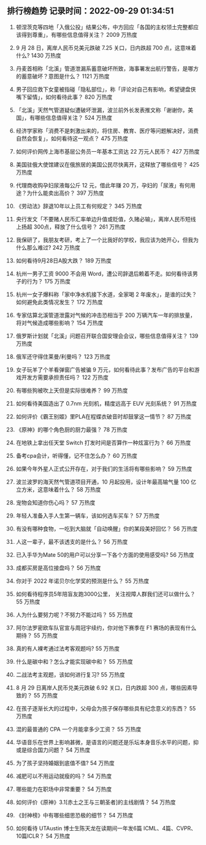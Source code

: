 
## 排行榜趋势 记录时间：2022-09-29 01:34:51
  
  1. 顿涅茨克等四地「入俄公投」结果公布，中方回应「各国的主权领土完整都应该得到尊重」，有哪些信息值得关注？ 2009 万热度
    
  2. 9 月 28 日，离岸人民币兑美元跌破 7.25 关口，日内跌超 700 点，这意味着什么? 1430 万热度
    
  3. 丹麦首相称「北溪」管道泄漏系蓄意破坏所致，海事署发出航行警告，是哪方的蓄意破坏？意图是什么？ 1121 万热度
    
  4. 男子回应救下女童被指碰「隐私部位」，称「评论对自己有影响，希望键盘侠嘴下留情」，如何看待此事？ 820 万热度
    
  5. 「北溪」天然气管道疑似遭破坏泄漏，波兰前外长发表推文称「谢谢你，美国」，有哪些信息值得关注？ 524 万热度
    
  6. 经济学家称「消费不是刺激出来的，将住房、教育、医疗等问题解决好，消费自然会恢复」，如何看待这一观点？ 475 万热度
    
  7. 如何评价网传上海市基层公务员一年基本工资达 22 万元人民币？ 427 万热度
    
  8. 美国驻俄大使馆建议在俄旅居的美国公民尽快离开，这释放了哪些信号？ 425 万热度
    
  9. 代理商收购孕妇尿液每公斤 12 元，借此年赚 20 万，孕妇的「尿液」有何用途？为什么能卖出高价？ 397 万热度
    
  10. 《劳动法》辞退10年以上员工有何规定？ 345 万热度
    
  11. 央行发文「不要赌人民币汇率单边升值或贬值，久赌必输」，离岸人民币短线上扬超 300点，释放了什么信号？ 261 万热度
    
  12. 我保研了，我朋友考研，考上了一个比我好的学校，我应该为她开心，但我为什么那么难过? 242 万热度
    
  13. 如何看待9月28日A股大跌？ 189 万热度
    
  14. 杭州一男子工资 9000 不会用 Word，遭公司辞退后赖着不走。如何看待该男子的行为？ 175 万热度
    
  15. 杭州一女子爆料称「家中净水机接下水道，全家喝 2 年废水」，是谁的过失？如何避免此类情况发生？ 172 万热度
    
  16. 专家估算北溪管道泄露对气候的冲击恐相当于 200 万辆汽车一年的排放量，将对气候造成哪些影响？ 154 万热度
    
  17. 俄罗斯计划就「北溪」问题召开联合国安理会会议，哪些信息值得关注？ 139 万热度
    
  18. 俄军还守得住莱曼/利曼吗？ 123 万热度
    
  19. 女子玩羊了个羊看弹窗广告被骗 9 万元，如何看待此事？发布广告的平台和游戏开发方需要承担责任吗？ 122 万热度
    
  20. 有哪些狗被吹上天但是实际很难养？ 99 万热度
    
  21. 如何看待美国造出了 0.7nm 光刻机，精度远高于 EUV 光刻系统？ 91 万热度
    
  22. 如何评价《霸王别姬》里PLA在程蝶衣破音时却鼓掌这一情节？ 87 万热度
    
  23. 《原神》的哪个角色厨的厨力最强？ 78 万热度
    
  24. 在地铁上拿出任天堂 Switch 打发时间是否算作一种炫富行为？ 66 万热度
    
  25. 备考cpa会计，听得懂，记不住怎么办？ 60 万热度
    
  26. 如果今年外星人正式公开存在，对于我们的生活将有哪些影响？ 59 万热度
    
  27. 波兰波罗的海天然气管道项目开通，10 月起投用，设计年最高输气量 100 亿立方米，这意味着什么？ 58 万热度
    
  28. 宠物会知道你伤心吗？ 57 万热度
    
  29. 年轻人准备入手人生第一辆车，该如何选车买车？ 57 万热度
    
  30. 有没有哪种食物，一吃到大脑就「自动唤醒」你的某段美好回忆？ 56 万热度
    
  31. 人这一辈子，最不该透支的是什么？ 56 万热度
    
  32. 已入手华为Mate 50的用户可以分享一下各个方面的使用感受吗? 56 万热度
    
  33. 成都买房是高位接盘吗？ 56 万热度
    
  34. 你对于 2022 年诺贝尔化学奖的预测是什么？ 55 万热度
    
  35. 如何看待程序员5年陪盲友跑3000公里， 关注视障人群我们还可以做什么？ 55 万热度
    
  36. 人为什么要努力呢？不努力不能过吗？ 55 万热度
    
  37. 阿尔法罗密欧车队官宣与周冠宇续约，你对他下赛季在 F1 赛场的表现有什么期待？ 55 万热度
    
  38. 真的有人裸考通过法考客观题吗? 55 万热度
    
  39. 什么是碳中和？怎么才能实现碳中和？ 55 万热度
    
  40. 二战法考主观题，该如何进行复习? 55 万热度
    
  41. 8 月 29 日离岸人民币兑美元跌破 6.92 关口，日内跌超 300 点，哪些因素导致的？ 55 万热度
    
  42. 在孩子逐渐长大的过程中，父母会为孩子保存哪些具有纪念意义的东西？ 55 万热度
    
  43. 混的最普通的 CPA 一个月能拿多少工资？ 55 万热度
    
  44. 华语音乐在世界上影响甚微，是语言的问题还是乐坛本身音乐水平的问题，抑或是综合国力问题？ 54 万热度
    
  45. 为了孩子坚持婚姻到底值不值? 54 万热度
    
  46. 减肥可以不用运动就瘦的吗？ 54 万热度
    
  47. 哪些能力在职场中非常重要？ 54 万热度
    
  48. 如何评价《原神》3.1[赤土之王与三朝圣者]的主线剧情？ 54 万热度
    
  49. 《封神榜》中有哪些细思恐极的细节？ 54 万热度
    
  50. 如何看待 UTAustin 博士生陈天龙在读期间一年发6篇 ICML、4篇、CVPR、10篇ICLR？ 54 万热度
    